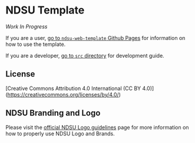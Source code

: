 # NDSU Template
*Work In Progress*

If you are a user, [go to `ndsu-web-template` Github Pages](https://ndsu-information-technology.github.io/ndsu-web-template/) for information on how to use the template.

If you are a developer, [go to `src` directory](/src) for development guide.

## License
[Creative Commons Attribution 4.0 International (CC BY 4.0)] (https://creativecommons.org/licenses/by/4.0/)

## NDSU Branding and Logo

Please visit the [official NDSU Logo guidelines](https://www.ndsu.edu/vpur/resources/logousage/) page for more information on how to properly use NDSU Logo and Brands.




